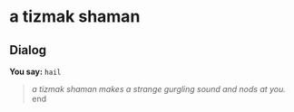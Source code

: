 # a tizmak shaman


## Dialog

**You say:** `hail`



>*a tizmak shaman makes a strange gurgling sound and nods at you.*
end